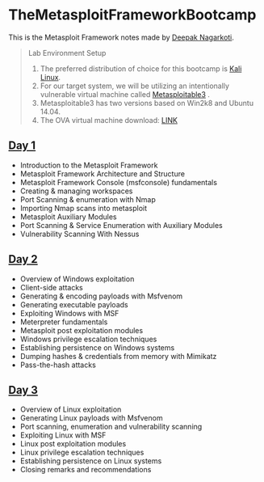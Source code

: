 # TheMetasploitFrameworkBootcamp
This is the Metasploit Framework notes made by [Deepak Nagarkoti](www.github.com/ndeepak).

> Lab Environment Setup
> 1. The preferred distribution of choice for this bootcamp is [Kali Linux](https://kali.org/downloads).
> 2. For our target system, we will be utilizing an intentionally vulnerable virtual machine called [Metasploitable3](https://github.com/rapid7/metasploitable3) .
> 3. Metasploitable3 has two versions based on Win2k8 and Ubuntu 14.04.
> 4. The OVA virtual machine download: [LINK](https://drive.google.com/drive/folders/1zgqsPZtAFiRj5-vNuvOM_MTc4BYLGRZB?usp=sharing)
<!-- OVA Download Link:
https://drive.google.com/uc?id=1-cDEpDRl5_-QWBU8Ckpp_Zep-1-9-EY4
&export=download
Metasploitable3 - Ubuntu 14.04
OVA Download Link:
https://drive.google.com/file/d/1ImtNcSogVaeK-THv5vFUBHPDFI9y5YHP
/view?usp=sharin -->


## [Day 1](/Day1/readme.md)
* Introduction to the Metasploit Framework
* Metasploit Framework Architecture and Structure
* Metasploit Framework Console (msfconsole) fundamentals
* Creating & managing workspaces
* Port Scanning & enumeration with Nmap
* Importing Nmap scans into metasploit
* Metasploit Auxiliary Modules
* Port Scanning & Service Enumeration with Auxiliary Modules
* Vulnerability Scanning With Nessus

## [Day 2](/Day2/readme.md)
*  Overview of Windows exploitation
* Client-side attacks
* Generating & encoding payloads with Msfvenom
* Generating executable payloads 
* Exploiting Windows with MSF
* Meterpreter fundamentals
* Metasploit post exploitation modules
* Windows privilege escalation techniques
* Establishing persistence on Windows systems
* Dumping hashes & credentials from memory with Mimikatz
* Pass-the-hash attacks

## [Day 3](/Day3/readme.md)
* Overview of Linux exploitation
* Generating Linux payloads with Msfvenom
* Port scanning, enumeration and vulnerability scanning
* Exploiting Linux with MSF
* Linux post exploitation modules
* Linux privilege escalation techniques
* Establishing persistence on Linux systems
* Closing remarks and recommendations
